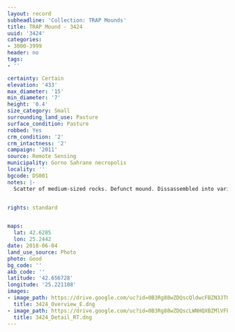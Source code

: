 ```yaml
---
layout: record
subheadline: 'Collection: TRAP Mounds'
title: TRAP Mound - 3424
uuid: '3424'
categories:
- 3000-3999
header: no
tags:
- ''

certainty: Certain
elevation: '433'
max_diameter: '15'
min_diameter: '7'
height: '0.4'
size_category: Small
surrounding_land_use: Pasture
surface_condition: Pasture
robbed: Yes
crm_condition: '2'
crm_intactness: '2'
campaign: '2011'
source: Remote Sensing
municipality: Gorno Sahrane necropolis
locality: ''
bgcode: DS001
notes: |-
  Scatter of medium-sized rocks. Defunct mound. Dissassembled into various piles.


rights: standard


maps:
  lat: 42.6285
  lon: 25.2442
date: 2018-06-04
land_use_source: Photo
photo: Good
bg_code: ''
akb_code: ''
latitude: '42.656728'
longitude: '25.221108'
images:
- image_path: https://drive.google.com/uc?id=0B3Rg88wZDQscQldwcFBZN3JTOVk
  title: 3424_Overview_E.dng
- image_path: https://drive.google.com/uc?id=0B3Rg88wZDQscLWNHQXBZMlVFbHM
  title: 3424_Detail_RT.dng
---
```

